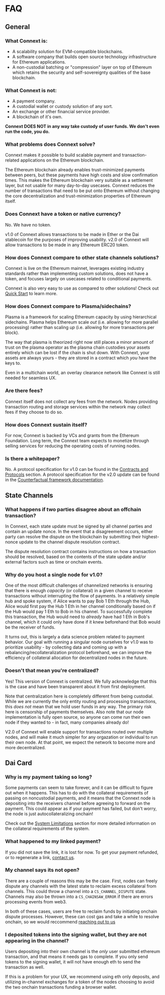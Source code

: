 # FAQ

## General

### What Connext is:
- A scalability solution for EVM-compatible blockchains.
- A software company that builds open source technology infrastructure for Ethereum applications.
- A non-custodial batching or "compression" layer on top of Ethereum which retains the security and self-sovereignty qualities of the base blockchain.

### What Connext is not:
- A payment company.
- A custodial wallet or custody solution of any sort.
- An exchange or other financial service provider.
- A blockchain of it's own.

**Connext DOES NOT in any way take custody of user funds. We don't even run the code, you do.**

### What problems does Connext solve?
Connext makes it possible to build scalable payment and transaction-related applications on the Ethereum blockchain. 

The Ethereum blockchain already enables trust-minimized payments between peers, but these payments have high costs and slow confirmation times. This makes the Ethereum blockchain very suitable as a settlement layer, but not usable for many day-to-day usecases. Connext reduces the number of transactions that need to be put onto Ethereum without changing the core decentralization and trust-minimization properties of Ethereum itself.

### Does Connext have a token or native currency?
No. We have no token.

v1.0 of Connext allows transactions to be made in Ether or the Dai stablecoin for the purposes of improving usability. v2.0 of Connext will allow transactions to be made in any Ethereum ERC20 token.

### How does Connext compare to other state channels solutions?
Connext is live on the Ethereum mainnet, leverages existing industry standards rather than implementing custom solutions, does not have a token, and focuses largely on usecases related to conditional payments.

Connext is also very easy to use as compared to other solutions! Check out [Quick Start](../userDocumentation/quickStart.md) to learn more.

### How does Connext compare to Plasma/sidechains?
Plasma is a framework for scaling Ethereum capacity by using hierarchical sidechains. Plasma helps Ethereum scale *out* (i.e. allowing for more parallel processing) rather than scaling *up* (i.e. allowing for more transactions per block). 

The way that plasma is theorized right now still places a minor amount of trust on the plasma operator as the plasma chain custodies your assets entirely which can be lost if the chain is shut down. With Connext, your assets are always yours - they are stored in a contract which *you* have the keys to.

Even in a multichain world, an overlay clearance network like Connext is still needed for seamless UX.

### Are there fees?
Connext itself does not collect any fees from the network. Nodes providing transaction routing and storage services within the network may collect fees if they choose to do so.

### How does Connext sustain itself?
For now, Connext is backed by VCs and grants from the Ethereum Foundation. Long term, the Connext team expects to monetize through selling services for reducing the operating costs of running nodes.

### Is there a whitepaper?
No. A protocol specification for v1.0 can be found in the [Contracts and Protocols](../contributorDocumentation/contracts.md) section. A protocol specification for the v2.0 update can be found in the [Counterfactual framework documentation](https://specs.counterfactual.com/en/latest/).

## State Channels

### What happens if two parties disagree about an offchain transaction?
In Connext, each state update must be signed by all channel parties and contain an update nonce. In the event that a disagreement occurs, either party can resolve the dispute on the blockchain by submitting their highest-nonce update to the channel dispute resolution contract.

The dispute resolution contract contains instructions on how a transaction should be resolved, based on the contents of the state update and/or external factors such as time or onchain events.

### Why do you host a single node for v1.0?
One of the most difficult challenges of channelized networks is ensuring that there is enough *capacity* (or collateral) in a given channel to receive transactions without interrupting the flow of payments. In a relatively simple hub and spoke system, if Alice wants to pay Bob 1 Eth through the Hub, Alice would first pay the Hub 1 Eth in her channel conditionally based on if the Hub would pay 1 Eth to Bob in his channel. To successfully complete this transaction, the Hub would need to *already* have had 1 Eth in Bob's channel, which it could only have done if it knew beforehand that Bob would be the receiver of funds.

It turns out, this is largely a data science problem related to payment behavior. Our goal with running a singular node ourselves for v1.0 was to prioritize usability - by collecting data and coming up with a rebalancing/recollateralization protocol beforehand, we can improve the efficiency of collateral allocation for decentralized nodes in the future.

### Doesn't that mean you're centralized?
Yes! This version of Connext is centralized. We fully acknowledge that this is the case and have been transparent about it from first deployment.

Note that centralization here is completely different from being custodial. While we are currently the only entity routing and processing transactions, this *does not* mean that we hold user funds in any way. The primary risk here is censorship of payments themselves. Also note that our node implementation is fully open source, so anyone can come run their own node if they wanted to - in fact, many companies already do!

V2.0 of Connext will enable support for transactions routed over multiple nodes, and will make it much simpler for any orgazation or individual to run their own node. At that point, we expect the network to become more and more decentralized.

## Dai Card

### Why is my payment taking so long?
Some payments can seem to take forever, and it can be difficult to figure out when it happens. This has to do with the collateral requirements of passing on noncustodial payments, and it means that the Connext node is depositing into the receivers channel before agreeing to forward on the payment. This could appear as if your payment has failed, but don't worry, the node is just autocollateralizing onchain!

Check out the [System Limitations](../userDocumentation/limitations.md) section for more detailed information on the collateral requirements of the system.

### What happened to my linked payment?
If you did not save the link, it is lost for now. To get your payment refunded, or to regenerate a link, [contact us](https://discordapp.com/invite/yKkzZZm).

### My channel says its not open?
There are a couple of reasons this may be the case. First, nodes can freely dispute any channels with the latest state to reclaim excess collateral from channels. This could throw a channel into a `CS_CHANNEL_DISPUTE` state. Channels may also be thrown into a `CS_CHAINSAW_ERROR` if there are errors processing events from web3.

In both of these cases, users are free to reclaim funds by initiating onchain dispute processes. However, these can cost gas and take a while to resolve onchain, so we would reccommend [reaching out to us](https://discordapp.com/invite/yKkzZZm)

### I deposited tokens into the signing wallet, but they are not appearing in the channel?
Users depositing into their own channel is the *only* user submitted ethereum transaction, and that means it needs gas to complete. If you only send tokens to the signing wallet, it will not have enough eth to send the transaction as well. 

If this is a problem for your UX, we recommend using eth only deposits, and utilizing in-channel exchanges for a token of the nodes choosing to avoid the two onchain transactions funding a browser wallet.